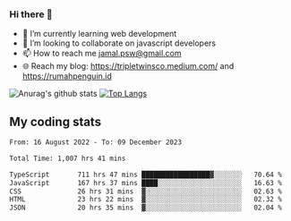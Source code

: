 ### Hi there 👋

<!--
**padepokanpenguin/padepokanpenguin** is a ✨ _special_ ✨ repository because its `README.md` (this file) appears on your GitHub profile.
-->

- 🌱 I’m currently learning  web development
- 👯 I’m looking to collaborate on javascript developers
- 📫 How to reach me jamal.psw@gmail.com
- 🌐 Reach my blog:
   https://tripletwinsco.medium.com/ and
   https://rumahpenguin.id

![Anurag's github stats](https://github-readme-stats.vercel.app/api?username=padepokanpenguin&count_private=true&disable_animations=false&show_icons=true&theme=default)
[![Top Langs](https://github-readme-stats.vercel.app/api/top-langs/?username=padepokanpenguin&theme=default&layout=compact)](https://github.com/padepokanpenguin)

## My coding stats

<!--START_SECTION:waka-->

```txt
From: 16 August 2022 - To: 09 December 2023

Total Time: 1,007 hrs 41 mins

TypeScript       711 hrs 47 mins █████████████████▓░░░░░░░   70.64 %
JavaScript       167 hrs 37 mins ████░░░░░░░░░░░░░░░░░░░░░   16.63 %
CSS              26 hrs 31 mins  ▓░░░░░░░░░░░░░░░░░░░░░░░░   02.63 %
HTML             23 hrs 22 mins  ▓░░░░░░░░░░░░░░░░░░░░░░░░   02.32 %
JSON             20 hrs 35 mins  ▓░░░░░░░░░░░░░░░░░░░░░░░░   02.04 %
```

<!--END_SECTION:waka-->



